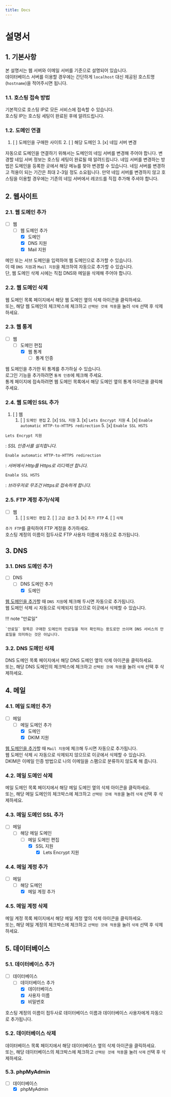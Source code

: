 ```yaml
---
title: Docs
---
```


# 설명서

## 1. 기본사항

본 설명서는 웹 서버와 이메일 서버를 기준으로 설명되어 있습니다.   
데이터베이스 서버를 이용할 경우에는 간단하게 `localhost` 대신 제공된 호스트명(`hostname`)을 적어주시면 됩니다.

### 1.1. 호스팅 접속 방법

기본적으로 호스팅 IP로 모든 서비스에 접속할 수 있습니다.   
호스팅 IP는 호스팅 세팅이 완료된 후에 알려드립니다.   

### 1.2. 도메인 연결

1. [ ] 도메인을 구매한 사이트
	2. [ ] 해당 도메인
		3. [x] 네임 서버 변경

자동으로 도메인을 연결하기 위해서는 도메인의 네임 서버를 변경해 주어야 합니다. 변경할 네임 서버 정보는 호스팅 세팅이 완료될 때 알려드립니다. 네임 서버를 변경하는 방법은 도메인을 등록한 곳에서 해당 메뉴를 찾아 변경할 수 있습니다. 네임 서버를 변경하고 적용이 되는 기간은 최대 2-3일 정도 소요됩니다. 만약 네임 서버를 변경하지 않고 호스팅을 이용할 경우에는 기존의 네임 서버에서 레코드를 직접 추가해 주셔야 합니다.

## 2. 웹사이트

### 2.1. 웹 도메인 추가

- [ ] 웹
	+ [ ] 웹 도메인 추가
		* [x] 도메인
		* [x] DNS 지원
		* [x] Mail 지원

메인 또는 서브 도메인을 입력하여 웹 도메인으로 추가할 수 있습니다.   
이 때 `DNS 지원`과 `Mail 지원`을 체크하여 자동으로 추가할 수 있습니다.   
단, 웹 도메인 삭제 시에는 직접 DNS와 메일을 삭제해 주어야 합니다.

### 2.2. 웹 도메인 삭제

웹 도메인 목록 페이지에서 해당 웹 도메인 옆의 삭제 아이콘을 클릭하세요.   
또는, 해당 웹 도메인의 체크박스에 체크하고 `선택된 것에 적용`을 눌러 `삭제` 선택 후 삭제하세요.

### 2.3. 웹 통계

- [ ] 웹
	+ [ ] 도메인 편집
		* [x] 웹 통계
			- [ ] 통계 인증

웹 도메인을 추가한 뒤 통계를 추가하실 수 있습니다.   
로그인 기능을 추가하려면 `통계 인증`에 체크해 주세요.   
통계 페이지에 접속하려면 웹 도메인 목록에서 해당 도메인 옆의 통계 아이콘을 클릭해 주세요.

### 2.4. 웹 도메인 SSL 추가

1. [ ] 웹
	1. [ ] `도메인 편집`
    	2. [x] `SSL 지원`
    		3. [x] `Lets Encrypt 지원`
    		4. [x] `Enable automatic HTTP-to-HTTPS redirection`
    		5. [x] `Enable SSL HSTS`

`Lets Encrypt 지원`

: *SSL 인증서를 설치합니다.*

`Enable automatic HTTP-to-HTTPS redirection`

: *서버에서 Http를 Https로 리디렉션 합니다.*

`Enable SSL HSTS`

: *브라우저로 무조건 Https로 접속하게 합니다.*

### 2.5. FTP 계정 추가/삭제

- [ ] 웹
	1. [ ] `도메인 편집`
		2. [ ] `고급 옵션`
			3. [x] `추가 FTP`
				4. [ ] `삭제`

`추가 FTP`를 클릭하여 FTP 계정을 추가하세요.   
호스팅 계정의 이름이 접두사로 FTP 사용자 이름에 자동으로 추가됩니다.

## 3. DNS

### 3.1. DNS 도메인 추가

- [ ] DNS
	+ [ ] DNS 도메인 추가
		* [x] 도메인

[웹 도메인을 추가](#_6)할 때 `DNS 지원`에 체크해 두시면 자동으로 추가됩니다.   
웹 도메인 삭제 시 자동으로 삭제되지 않으므로 이곳에서 삭제할 수 있습니다.   

!!! note "만료일"

	`만료일` 항목은 구매한 도메인의 만료일을 적어 확인하는 용도로만 쓰이며 DNS 서비스의 만료일을 의미하는 것은 아닙니다.

### 3.2. DNS 도메인 삭제

DNS 도메인 목록 페이지에서 해당 DNS 도메인 옆의 삭제 아이콘을 클릭하세요.   
또는, 해당 DNS 도메인의 체크박스에 체크하고 `선택된 것에 적용`을 눌러 `삭제` 선택 후 삭제하세요.

## 4. 메일

### 4.1. 메일 도메인 추가

- [ ] 메일
	+ [ ] 메일 도메인 추가
		* [x] 도메인
		* [x] DKIM 지원

[웹 도메인을 추가](#_6)할 때 `Mail 지원`에 체크해 두시면 자동으로 추가됩니다.   
웹 도메인 삭제 시 자동으로 삭제되지 않으므로 이곳에서 삭제할 수 있습니다.   
DKIM은 이메일 인증 방법으로 나의 이메일을 스팸으로 분류하지 않도록 해 줍니다.

### 4.2. 메일 도메인 삭제

메일 도메인 목록 페이지에서 해당 메일 도메인 옆의 삭제 아이콘을 클릭하세요.   
또는, 해당 메일 도메인의 체크박스에 체크하고 `선택된 것에 적용`을 눌러 `삭제` 선택 후 삭제하세요.

### 4.3. 메일 도메인 SSL 추가

- [ ] 메일
	+ [ ] 해당 메일 도메인
		* [ ] 메일 도메인 편집
			- [x] SSL 지원
				+ [x] Lets Encrypt 지원

### 4.4. 메일 계정 추가

- [ ] 메일
	+ [ ] 해당 도메인
		* [x] 메일 계정 추가

### 4.5. 메일 계정 삭제

메일 계정 목록 페이지에서 해당 메일 계정 옆의 삭제 아이콘을 클릭하세요.   
또는, 해당 메일 계정의 체크박스에 체크하고 `선택된 것에 적용`을 눌러 `삭제` 선택 후 삭제하세요.

## 5. 데이터베이스

### 5.1. 데이터베이스 추가

- [ ] 데이터베이스
	+ [ ] 데이터베이스 추가
		* [x] 데이터베이스
		* [x] 사용자 이름
		* [x] 비밀번호

호스팅 계정의 이름이 접두사로 데이터베이스 이름과 데이터베이스 사용자에게 자동으로 추가됩니다.

### 5.2. 데이터베이스 삭제

데이터베이스 목록 페이지에서 해당 데이터베이스 옆의 삭제 아이콘을 클릭하세요.   
또는, 해당 데이터베이스의 체크박스에 체크하고 `선택된 것에 적용`을 눌러 `삭제` 선택 후 삭제하세요.

### 5.3. phpMyAdmin

- [ ] 데이터베이스
	+ [x] phpMyAdmin
